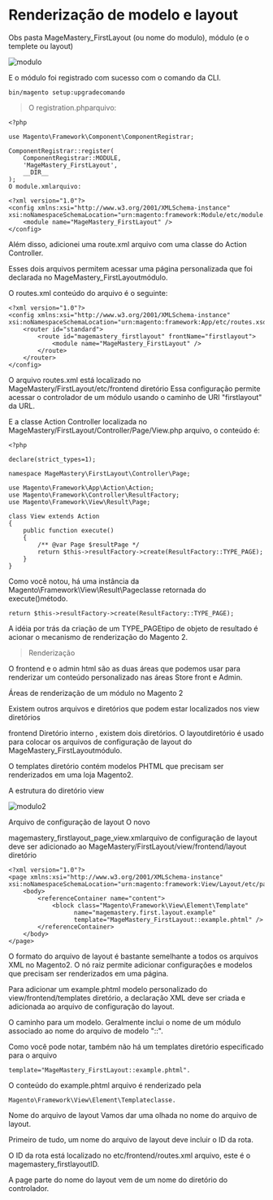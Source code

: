 # Renderização de modelo e layout

 Obs pasta MageMastery_FirstLayout (ou nome do modulo), módulo (e o  templete ou layout) 

 ![modulo](https://user-images.githubusercontent.com/26981092/78152548-573aee00-7410-11ea-9c47-b4c849b3072a.png)

 
 E o módulo foi registrado com sucesso com o comando da CLI. 
 
    bin/magento setup:upgradecomando 

>O registration.phparquivo:

    <?php

    use Magento\Framework\Component\ComponentRegistrar;

    ComponentRegistrar::register(
        ComponentRegistrar::MODULE,
        'MageMastery_FirstLayout',
        __DIR__
    );
    O module.xmlarquivo:

    <?xml version="1.0"?>
    <config xmlns:xsi="http://www.w3.org/2001/XMLSchema-instance" 
    xsi:noNamespaceSchemaLocation="urn:magento:framework:Module/etc/module.xsd">
        <module name="MageMastery_FirstLayout" />
    </config>


Além disso, adicionei uma route.xml arquivo com uma classe do Action Controller. 

Esses dois arquivos permitem acessar uma página personalizada que foi declarada no MageMastery_FirstLayoutmódulo.

O routes.xml conteúdo do arquivo é o seguinte:

    <?xml version="1.0"?>
    <config xmlns:xsi="http://www.w3.org/2001/XMLSchema-instance" 
    xsi:noNamespaceSchemaLocation="urn:magento:framework:App/etc/routes.xsd">
        <router id="standard">
            <route id="magemastery_firstlayout" frontName="firstlayout">
                <module name="MageMastery_FirstLayout" />
            </route>
        </router>
    </config>

O arquivo routes.xml está localizado no MageMastery/FirstLayout/etc/frontend diretório Essa configuração permite acessar o controlador de um módulo usando o caminho de URI "firstlayout" da URL.

E a classe Action Controller localizada no MageMastery/FirstLayout/Controller/Page/View.php arquivo, o conteúdo é:

    <?php

    declare(strict_types=1);

    namespace MageMastery\FirstLayout\Controller\Page;

    use Magento\Framework\App\Action\Action;
    use Magento\Framework\Controller\ResultFactory;
    use Magento\Framework\View\Result\Page;

    class View extends Action
    {
        public function execute()
        {
            /** @var Page $resultPage */
            return $this->resultFactory->create(ResultFactory::TYPE_PAGE);
        }
    }

 Como você notou, há uma instância da Magento\Framework\View\Result\Pageclasse retornada do execute()método.

    return $this->resultFactory->create(ResultFactory::TYPE_PAGE);

A idéia por trás da criação de um TYPE_PAGEtipo de objeto de resultado é acionar o mecanismo de renderização do Magento 2.

>Renderização

O frontend e o admin html são as duas áreas que podemos usar para renderizar um conteúdo personalizado nas áreas Store front e Admin.

Áreas de renderização de um módulo no Magento 2

Existem outros arquivos e diretórios que podem estar localizados nos view diretórios

frontend Diretório interno , existem dois diretórios. O layoutdiretório é usado para colocar os arquivos de configuração de layout do MageMastery_FirstLayoutmódulo.

O templates  diretório contém modelos PHTML que precisam ser renderizados em uma loja Magento2.

A estrutura do diretório view

![modulo2](https://user-images.githubusercontent.com/26981092/78152818-b7ca2b00-7410-11ea-9ece-983895bec518.png)

Arquivo de configuração de layout
O novo

magemastery_firstlayout_page_view.xmlarquivo de configuração de layout deve ser adicionado ao MageMastery/FirstLayout/view/frontend/layout  diretório

    <?xml version="1.0"?>
    <page xmlns:xsi="http://www.w3.org/2001/XMLSchema-instance" 
    xsi:noNamespaceSchemaLocation="urn:magento:framework:View/Layout/etc/page_configuration.xsd">
        <body>
            <referenceContainer name="content">
                <block class="Magento\Framework\View\Element\Template"
                      name="magemastery.first.layout.example"
                      template="MageMastery_FirstLayout::example.phtml" />
            </referenceContainer>
        </body>
    </page>

O formato do arquivo de layout é bastante semelhante a todos os arquivos XML no Magento2. 
O nó raiz <page /> permite adicionar configurações e modelos que precisam ser renderizados em uma página.

Para adicionar um example.phtml modelo personalizado do view/frontend/templates diretório, a declaração XML deve ser criada e adicionada ao arquivo de configuração do layout.

O caminho para um modelo. Geralmente inclui o nome de um módulo associado ao nome do arquivo de modelo "::". 

Como você pode notar, também não há um templates diretório especificado para o arquivo 

    template="MageMastery_FirstLayout::example.phtml". 

O conteúdo do example.phtml arquivo é renderizado pela

    Magento\Framework\View\Element\Templateclasse.

Nome do arquivo de layout
Vamos dar uma olhada no nome do arquivo de layout. 

Primeiro de tudo, um nome do arquivo de layout deve incluir o ID da rota. 

O ID da rota está localizado no etc/frontend/routes.xml arquivo, este é o magemastery_firstlayoutID. 

A page parte do nome do layout vem de um nome do diretório do controlador. 

